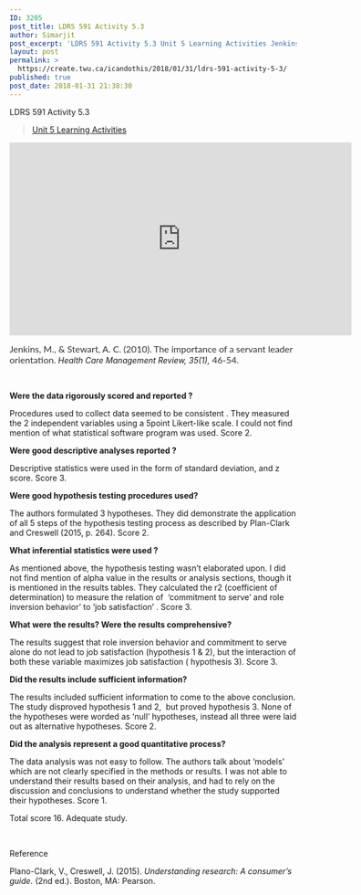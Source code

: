```yaml
---
ID: 3205
post_title: LDRS 591 Activity 5.3
author: Simarjit
post_excerpt: 'LDRS 591 Activity 5.3 Unit 5 Learning Activities Jenkins, M., &amp; Stewart, A. C. (2010). The importance of a servant leader orientation. Health Care Management Review, 35(1), 46-54. &nbsp; Were the data rigorously scored and reported ? Procedures used to collect data seemed to be consistent . They measured the 2 independent variables using a [&hellip;]'
layout: post
permalink: >
  https://create.twu.ca/icandothis/2018/01/31/ldrs-591-activity-5-3/
published: true
post_date: 2018-01-31 21:38:30
---
```

LDRS 591 Activity 5.3

<blockquote class="wp-embedded-content" data-secret="BDvRm7pA7w"><a href="https://create.twu.ca/ldrs591-sp18/unit-5-learning-activities/">Unit 5 Learning Activities</a></p></blockquote>



<iframe class="wp-embedded-content" sandbox="allow-scripts" security="restricted" src="https://create.twu.ca/ldrs591-sp18/unit-5-learning-activities/embed/#?secret=BDvRm7pA7w" data-secret="BDvRm7pA7w" width="600" height="338" title="&#8220;Unit 5 Learning Activities&#8221; &#8212; Leadership 591: Scholarly Inquiry" frameborder="0" marginwidth="0" marginheight="0" scrolling="no"></iframe>

<span style="float: none;background-color: transparent;color: #333333;cursor: text;font-family: 'Lato',Helvetica,sans-serif;font-size: 16px;font-style: normal;font-variant: normal;font-weight: 400;letter-spacing: normal;text-align: left;text-decoration: none;text-indent: 0px">Jenkins, M., &amp; Stewart, A. C. (2010). The importance of a servant leader orientation. </span><em>Health Care Management Review, 35(1),</em><span style="float: none;background-color: transparent;color: #333333;cursor: text;font-family: 'Lato',Helvetica,sans-serif;font-size: 16px;font-style: normal;font-variant: normal;font-weight: 400;letter-spacing: normal;text-align: left;text-decoration: none;text-indent: 0px"> 46-54.</span>

&nbsp;

<strong>Were the data rigorously scored and reported ?</strong>

Procedures used to collect data seemed to be consistent . They measured the 2 independent variables using a 5point Likert-like scale. I could not find mention of what statistical software program was used. Score 2.

<strong>Were good descriptive analyses reported ?</strong>

Descriptive statistics were used in the form of standard deviation, and z score. Score 3.

<strong>Were good hypothesis testing procedures used?</strong>

The authors formulated 3 hypotheses. They did demonstrate the application of all 5 steps of the hypothesis testing process as described by Plan-Clark and Creswell (2015, p. 264). Score 2.

<strong>What inferential statistics were used ?</strong>

As mentioned above, the hypothesis testing wasn&#8217;t elaborated upon. I did not find mention of alpha value in the results or analysis sections, though it is mentioned in the results tables. They calculated the r2 (coefficient of determination) to measure the relation of  &#8216;commitment to serve&#8217; and role inversion behavior&#8217; to &#8216;job satisfaction&#8217; . Score 3.

<strong>What were the results? Were the results comprehensive?</strong>

The results suggest that role inversion behavior and commitment to serve alone do not lead to job satisfaction (hypothesis 1 &amp; 2), but the interaction of both these variable maximizes job satisfaction ( hypothesis 3). Score 3.

<strong>Did the results include sufficient information? </strong>

The results included sufficient information to come to the above conclusion. The study disproved hypothesis 1 and 2,  but proved hypothesis 3. None of the hypotheses were worded as &#8216;null&#8217; hypotheses, instead all three were laid out as alternative hypotheses. Score 2.

<strong>Did the analysis represent a good quantitative process?</strong>

The data analysis was not easy to follow. The authors talk about &#8216;models&#8217; which are not clearly specified in the methods or results. I was not able to understand their results based on their analysis, and had to rely on the discussion and conclusions to understand whether the study supported their hypotheses. Score 1.

Total score 16. Adequate study.

&nbsp;

Reference

Plano-Clark, V., Creswell, J. (2015).<em> Understanding research: A consumer&#8217;s guide.</em> (2nd ed.). Boston, MA: Pearson.

<span style="color: #008000"> </span>